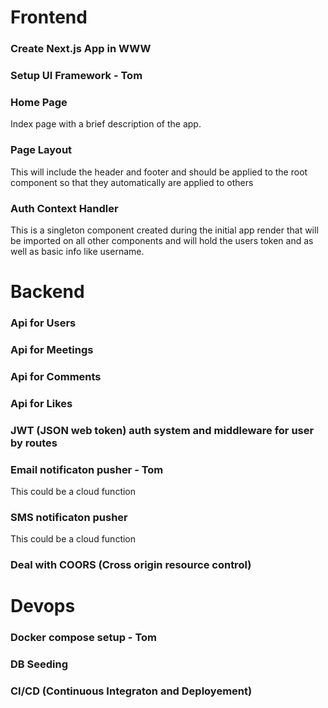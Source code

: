 # Frontend

### Create Next.js App in WWW

### Setup UI Framework - Tom

### Home Page

Index page with a brief description of the app.

### Page Layout

This will include the header and footer and should be applied to the root component so that they automatically are applied to others

### Auth Context Handler

This is a singleton component created during the initial app render that will be imported on all other components and will hold the users token and as well as basic info like username.

# Backend

### Api for Users

### Api for Meetings

### Api for Comments

### Api for Likes

### JWT (JSON web token) auth system and middleware for user by routes

### Email notificaton pusher - Tom

This could be a cloud function

### SMS notificaton pusher

This could be a cloud function

### Deal with COORS (Cross origin resource control)

# Devops

### Docker compose setup - Tom

### DB Seeding

### CI/CD (Continuous Integraton and Deployement)
